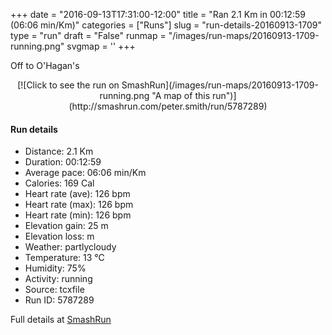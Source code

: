 +++
date = "2016-09-13T17:31:00-12:00"
title = "Ran 2.1 Km in 00:12:59 (06:06 min/Km)"
categories = ["Runs"]
slug = "run-details-20160913-1709"
type = "run"
draft = "False"
runmap = "/images/run-maps/20160913-1709-running.png"
svgmap = '<polyline points="47 100, 52 93, 55 85, 55 84, 56 82, 56 79, 58 76, 57 75, 56 76, 55 76, 51 76, 48 76, 46 76, 46 73, 45 72, 44 67, 43 62, 43 60, 42 59, 42 56, 42 54, 41 52, 41 51, 42 48, 43 45, 43 44, 49 38, 49 36, 50 34, 51 33, 54 27, 54 26, 54 25, 55 24, 56 22, 58 19, 58 18, 58 16, 59 16, 59 12, 59 12, 58 11, 57 11, 54 10, 52 9, 52 8, 54 7, 54 5, 54 4, 55 3, 54 3, 54 2, 55 1, 55 0, 55 0">'
+++

Off to O'Hagan's 

<!--more-->

<center>
[![Click to see the run on SmashRun](/images/run-maps/20160913-1709-running.png "A map of this run")](http://smashrun.com/peter.smith/run/5787289)
</center>

#### Run details

* Distance: 2.1 Km
* Duration: 00:12:59
* Average pace: 06:06 min/Km
* Calories: 169 Cal
* Heart rate (ave): 126 bpm
* Heart rate (max): 126 bpm
* Heart rate (min): 126 bpm
* Elevation gain: 25 m
* Elevation loss:  m
* Weather: partlycloudy
* Temperature: 13 &deg;C
* Humidity: 75%
* Activity: running
* Source: tcxfile
* Run ID: 5787289

Full details at [SmashRun](http://smashrun.com/peter.smith/run/5787289)